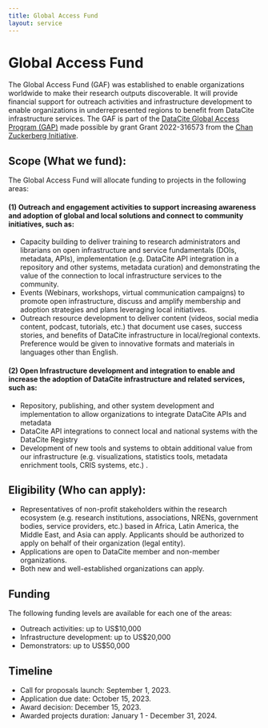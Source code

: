 ```yaml
---
title: Global Access Fund
layout: service
---
```

# Global Access Fund


The Global Access Fund (GAF) was established to enable organizations worldwide to make their research outputs discoverable. It will provide financial support for outreach activities and infrastructure development to enable organizations in underrepresented regions to benefit from DataCite infrastructure services. The GAF is part of the [DataCite Global Access Program (GAP)](https://datacite.org/global-access-program.html) made possible by grant Grant 2022-316573 from the [Chan Zuckerberg Initiative](https://chanzuckerberg.com/). 

## Scope (What we fund):

The Global Access Fund will allocate funding to projects in the following areas:

#### (1) **Outreach  and engagement activities** to support increasing awareness and adoption of global and local solutions and connect to community initiatives, such as:
- Capacity building to deliver training to research administrators and librarians on open infrastructure and service fundamentals (DOIs, metadata, APIs), implementation (e.g. DataCite API integration in a repository and other systems, metadata curation) and demonstrating the value of the connection to local infrastructure services to the community.
- Events (Webinars, workshops, virtual communication campaigns) to promote open infrastructure, discuss and amplify membership and adoption strategies and plans leveraging local initiatives.
- Outreach resource development to deliver content (videos, social media content, podcast, tutorials, etc.) that document use cases, success stories, and benefits of DataCite infrastructure in local/regional contexts. Preference would be given to innovative formats and materials in languages other than English.


#### (2) **Open Infrastructure development and integration** to enable and increase the adoption of DataCite infrastructure and related services, such as:

- Repository, publishing, and other system development and implementation to allow organizations to integrate DataCite APIs and metadata 
- DataCite API integrations to connect local and national systems with the DataCite Registry
- Development of new tools and systems to obtain additional value from our infrastructure (e.g. visualizations, statistics tools, metadata enrichment tools, CRIS systems, etc.) . 

## Eligibility (Who can apply):

- Representatives of non-profit stakeholders within the research ecosystem (e.g. research institutions, associations, NRENs, government bodies, service providers, etc.) based in Africa, Latin America, the Middle East, and Asia can apply. Applicants should be authorized to apply on behalf of their organization (legal entity).
- Applications are open to DataCite member and non-member organizations.
- Both new and well-established organizations can apply.

## Funding 
The following funding levels are available for each one of the areas:

- Outreach activities: up to US$10,000
- Infrastructure development: up to US$20,000
- Demonstrators: up to US$50,000

## Timeline
- Call for proposals launch: September 1, 2023.
- Application due date: October 15, 2023.
- Award decision: December 15, 2023.
- Awarded projects duration: January 1 - December 31, 2024.

